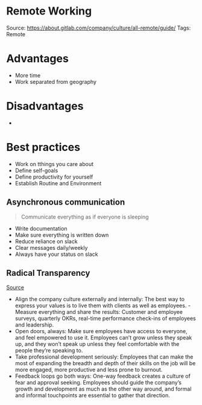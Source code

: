 # Remote Working

Source: https://about.gitlab.com/company/culture/all-remote/guide/
Tags: Remote

# Advantages

- More time
- Work separated from geography

# Disadvantages

-

# Best practices

- Work on tthings you care about
- Define self-goals
- Define productivity for yourself
- Establish Routine and Environment

## Asynchronous communication

> Communicate everything as if everyone is sleeping

- Write documentation
- Make sure everything is written down
- Reduce reliance on slack
- Clear messages daily/weekly
- Always have your status on slack

## Radical Transparency

[Source](https://www.infoq.com/articles/radical-transparency-deliver-success/?utm_campaign=infoq_content&utm_source=infoq&utm_medium=feed&utm_term=global)

- Align the company culture externally and internally: The best way to express your values is to live them with clients as well as employees.
-Measure everything and share the results: Customer and employee surveys, quarterly OKRs, real-time performance check-ins of employees and leadership.
- Open doors, always: Make sure employees have access to everyone, and feel empowered to use it. Employees can’t grow unless they speak up, and they won’t speak up unless they feel comfortable with the people they’re speaking to.
- Take professional development seriously: Employees that can make the most of expanding the breadth and depth of their skills on the job will be more engaged, more productive and less prone to burnout.
- Feedback loops go both ways: One-way feedback creates a culture of fear and approval seeking. Employees should guide the company’s growth and development as much as the other way around, and formal and informal touchpoints are essential to gather that direction.
